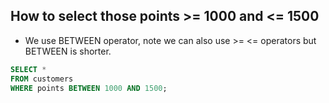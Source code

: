 ## How to select those points >= 1000 and <= 1500

 - We use BETWEEN operator, note we can also use >= <= operators but BETWEEN is shorter.

```sql 
SELECT * 
FROM customers 
WHERE points BETWEEN 1000 AND 1500;
```


